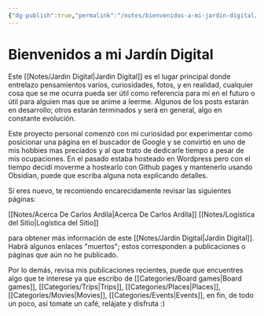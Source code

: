 ```yaml
---
{"dg-publish":true,"permalink":"/notes/bienvenidos-a-mi-jardin-digital/","title":"Bienvenidos a mi Jardín Digital","tags":["pages","gardenEntry","gardenEntry","gardenEntry","gardenEntry"],"created":"2025-03-10T08:08:23.222-05:00","updated":"2025-03-10T22:48:04.874-05:00"}
---
```


# Bienvenidos a mi Jardín Digital

Este [[Notes/Jardin Digital\|Jardin Digital]] es el lugar principal donde entrelazo pensamientos varios, curiosidades, fotos, y en realidad, cualquier cosa que se me ocurra pueda ser útil como referencia para mi en el futuro o útil para alguien mas que se anime a leerme. Algunos de los posts estarán en desarrollo; otros estarán terminados y será en general, algo en constante evolución.

Este proyecto personal comenzó con mi curiosidad por experimentar como posicionar una página en el buscador de Google y se convirtió en uno de mis hobbies mas preciados y al que trato de dedicarle tiempo a pesar de mis ocupaciones. En el pasado estaba hosteado en Wordpress pero con el tiempo decidí moverme a hostearlo con Github pages y mantenerlo usando Obsidian, puede que escriba alguna nota explicando detalles.

Si eres nuevo, te recomiendo encarecidamente revisar las siguientes páginas:

[[Notes/Acerca De Carlos Ardila\|Acerca De Carlos Ardila]]
[[Notes/Logística del Sitio\|Logística del Sitio]]

para obtener más información de este [[Notes/Jardin Digital\|Jardin Digital]]. Habrá algunos enlaces "muertos"; estos corresponden a publicaciones o páginas que aún no he publicado.

Por lo demás, revisa mis publicaciones recientes, puede que encuentres algo que te interese ya que escribo de [[Categories/Board games\|Board games]], [[Categories/Trips\|Trips]], [[Categories/Places\|Places]], [[Categories/Movies\|Movies]], [[Categories/Events\|Events]], en fin, de todo un poco, así tomate un café, relájate y disfruta :)
